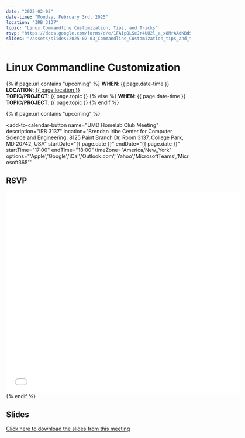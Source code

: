 ```yaml
---
date: "2025-02-03"
date-time: "Monday, February 3rd, 2025"
location: "IRB 3137"
topic: "Linux Commandline Customization, Tips, and Tricks"
rsvp: "https://docs.google.com/forms/d/e/1FAIpQLSeJr4UU2l_a_x8MrAAdKBdS_a8d7K-zJz0yvQeg-19pyn6Lvg/viewform?embedded=true"
slides: "/assets/slides/2025-02-03_Commandline_Customization_tips_and_tricks.pdf"
---
```


# Linux Commandline Customization

{% if page.url contains "upcoming" %}
**WHEN**: {{ page.date-time }}\
**LOCATION**: <a href="https://iribe.umd.edu/" target="_blank">{{ page.location }}</a>\
**TOPIC/PROJECT**: {{ page.topic }}
{% else %}
**WHEN**: {{ page.date-time }}\
**TOPIC/PROJECT**: {{ page.topic }}
{% endif %}

{% if page.url contains "upcoming" %}

<script src="https://cdn.jsdelivr.net/npm/add-to-calendar-button@2" async defer></script>

<add-to-calendar-button
name="UMD Homelab Club Meeting"
description="IRB 3137"
location="Brendan Iribe Center for Computer Science and Engineering, 8125 Paint Branch Dr, Room 3137, College Park, MD 20742, USA"
startDate="{{ page.date }}"
endDate="{{ page.date }}"
startTime="17:00"
endTime="18:00"
timeZone="America/New_York"
options="'Apple','Google','iCal','Outlook.com','Yahoo','MicrosoftTeams','Microsoft365'"

> </add-to-calendar-button>

## RSVP

<iframe src="{{ page.rsvp }}" width="640" height="551" frameborder="0" marginheight="0" marginwidth="0">Loading…</iframe>
{% endif %}

## Slides

<a href="{{ page.slides }}">Click here to download the slides from this meeting</a>

